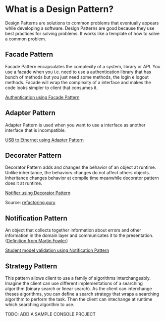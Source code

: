 # What is a Design Pattern?

Design Patterns are solutions to common problems that eventually appears while developing a software. Design Patterns are good because they use best practices for solving problems. It works like a template of how to solve a common problem. 

## Facade Pattern

Facade Pattern encapsulates the complexity of a system, library or API. You use a facade when you i.e. need to use a authentication library that has bunch of methods but you just need some methods, the login e logout methods.
Facade will wrap the complexity of a interface and makes the code looks simpler to client that consumes it.

[Authentication using Facade Pattern](VideoConverter/)

## Adapter Pattern

Adapter Pattern is used when you want to use a interface as another interface that is incompatible.

[USB to Ethernet using Adapter Pattern](USBToEthernet/)

## Decorater Pattern

Decorator Pattern adds and changes the behavior of an object at runtime. Unlike inheritance, the behaviors changes do not affect others objects. Inheritance changes behavior at compile time meanwhile decorator pattern does it at runtime.

[Notifier using Decorator Pattern](Notifier/)

Source: [refactoring.guru](https://refactoring.guru/design-patterns/decorator)

## Notification Pattern

An object that collects together information about errors and other information in the domain layer and communicates it to the presentation. ([Definition from Martin Fowler](https://martinfowler.com/eaaDev/Notification.html))

[Student model validation using Notification Pattern](Student/)

## Strategy Pattern

This pattern allows client to use a family of algorithms interchangeably. Imagine the client can use different implementations of a searching algorithm (binary search or linear search). As the client can interchange theses algorithms, you can define a search strategy that wraps a searching algorithm to perform the task. Then the client can intechange at runtime which searching algorithm to use.

TODO: ADD A SAMPLE CONSOLE PROJECT
